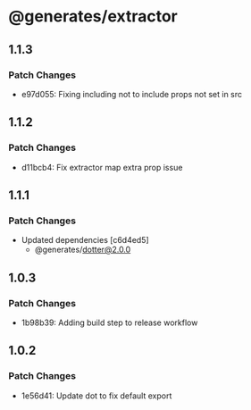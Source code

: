 # @generates/extractor

## 1.1.3

### Patch Changes

- e97d055: Fixing including not to include props not set in src

## 1.1.2

### Patch Changes

- d11bcb4: Fix extractor map extra prop issue

## 1.1.1

### Patch Changes

- Updated dependencies [c6d4ed5]
  - @generates/dotter@2.0.0

## 1.0.3

### Patch Changes

- 1b98b39: Adding build step to release workflow

## 1.0.2

### Patch Changes

- 1e56d41: Update dot to fix default export
